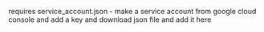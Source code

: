 requires service_account.json - make a service account from google cloud console and add a key and download json file and add it here

